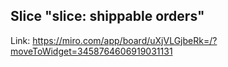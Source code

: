 ## Slice "slice: shippable orders"

Link: https://miro.com/app/board/uXjVLGjbeRk=/?moveToWidget=3458764606919031131
